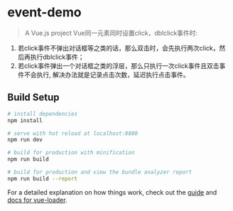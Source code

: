 # event-demo

> A Vue.js project
Vue同一元素同时设置click，dblclick事件时:
1. 若click事件不弹出对话框等之类的话，那么双击时，会先执行两次click，然后再执行dblclick事件；<br>
2. 若click事件弹出一个对话框之类的浮层，那么只执行一次click事件且双击事件不会执行, 解决办法就是记录点击次数，延迟执行点击事件。
      

## Build Setup

``` bash
# install dependencies
npm install

# serve with hot reload at localhost:8080
npm run dev

# build for production with minification
npm run build

# build for production and view the bundle analyzer report
npm run build --report
```

For a detailed explanation on how things work, check out the [guide](http://vuejs-templates.github.io/webpack/) and [docs for vue-loader](http://vuejs.github.io/vue-loader).
